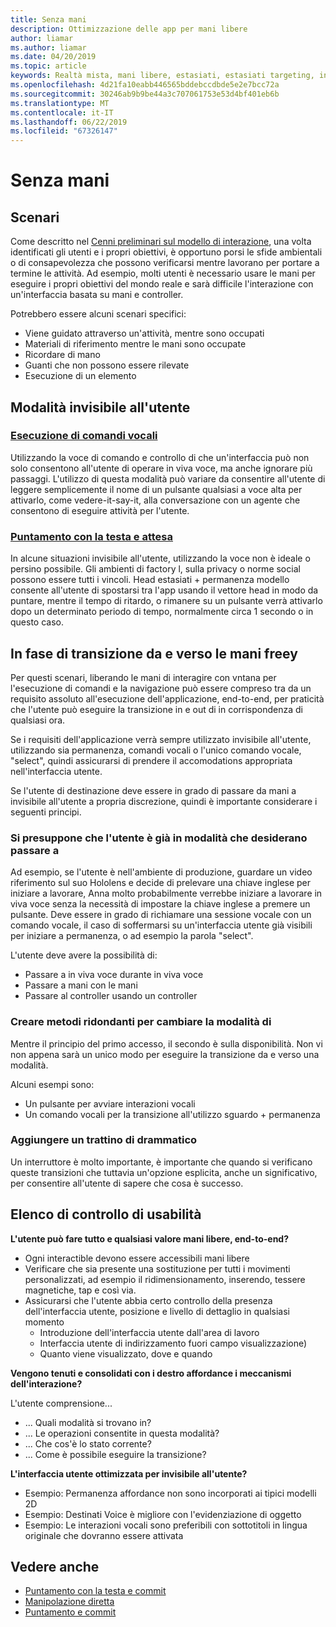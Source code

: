 ```yaml
---
title: Senza mani
description: Ottimizzazione delle app per mani libere
author: liamar
ms.author: liamar
ms.date: 04/20/2019
ms.topic: article
keywords: Realtà mista, mani libere, estasiati, estasiati targeting, interazione, progettazione
ms.openlocfilehash: 4d21fa10eabb446565bddebccdbde5e2e7bcc72a
ms.sourcegitcommit: 30246ab9b9be44a3c707061753e53d4bf401eb6b
ms.translationtype: MT
ms.contentlocale: it-IT
ms.lasthandoff: 06/22/2019
ms.locfileid: "67326147"
---
```

# <a name="hands-free"></a>Senza mani



## <a name="scenarios"></a>Scenari

Come descritto nel [Cenni preliminari sul modello di interazione](interaction-fundamentals.md), una volta identificati gli utenti e i propri obiettivi, è opportuno porsi le sfide ambientali o di consapevolezza che possono verificarsi mentre lavorano per portare a termine le attività. Ad esempio, molti utenti è necessario usare le mani per eseguire i propri obiettivi del mondo reale e sarà difficile l'interazione con un'interfaccia basata su mani e controller. 

Potrebbero essere alcuni scenari specifici: 
* Viene guidato attraverso un'attività, mentre sono occupati
* Materiali di riferimento mentre le mani sono occupate
* Ricordare di mano
* Guanti che non possono essere rilevate
* Esecuzione di un elemento


## <a name="hands-free-modalities"></a>Modalità invisibile all'utente

### <a name="voice-commandingvoice-designmd"></a>[Esecuzione di comandi vocali](voice-design.md)

Utilizzando la voce di comando e controllo di che un'interfaccia può non solo consentono all'utente di operare in viva voce, ma anche ignorare più passaggi. L'utilizzo di questa modalità può variare da consentire all'utente di leggere semplicemente il nome di un pulsante qualsiasi a voce alta per attivarlo, come vedere-it-say-it, alla conversazione con un agente che consentono di eseguire attività per l'utente.



### <a name="head-gaze-and-dwellgaze-and-dwellmd"></a>[Puntamento con la testa e attesa](gaze-and-dwell.md)

In alcune situazioni invisibile all'utente, utilizzando la voce non è ideale o persino possibile. Gli ambienti di factory l, sulla privacy o norme social possono essere tutti i vincoli. Head estasiati + permanenza modello consente all'utente di spostarsi tra l'app usando il vettore head in modo da puntare, mentre il tempo di ritardo, o rimanere su un pulsante verrà attivarlo dopo un determinato periodo di tempo, normalmente circa 1 secondo o in questo caso. 


## <a name="transitioning-in-and-out-of-hands-freey"></a>In fase di transizione da e verso le mani freey

Per questi scenari, liberando le mani di interagire con vntana per l'esecuzione di comandi e la navigazione può essere compreso tra da un requisito assoluto all'esecuzione dell'applicazione, end-to-end, per praticità che l'utente può eseguire la transizione in e out di in corrispondenza di qualsiasi ora. 

Se i requisiti dell'applicazione verrà sempre utilizzato invisibile all'utente, utilizzando sia permanenza, comandi vocali o l'unico comando vocale, "select", quindi assicurarsi di prendere il accomodations appropriata nell'interfaccia utente. 

Se l'utente di destinazione deve essere in grado di passare da mani a invisibile all'utente a propria discrezione, quindi è importante considerare i seguenti principi.

### <a name="assume-the-user-is-already-in-the-mode-that-they-want-to-switch-to"></a>Si presuppone che l'utente è già in modalità che desiderano passare a
Ad esempio, se l'utente è nell'ambiente di produzione, guardare un video riferimento sul suo Hololens e decide di prelevare una chiave inglese per iniziare a lavorare, Anna molto probabilmente verrebbe iniziare a lavorare in viva voce senza la necessità di impostare la chiave inglese a premere un pulsante. Deve essere in grado di richiamare una sessione vocale con un comando vocale, il caso di soffermarsi su un'interfaccia utente già visibili per iniziare a permanenza, o ad esempio la parola "select".

L'utente deve avere la possibilità di: 
* Passare a in viva voce durante in viva voce
* Passare a mani con le mani
* Passare al controller usando un controller 

### <a name="create-redundant-ways-to-switch-modes"></a>Creare metodi ridondanti per cambiare la modalità di
Mentre il principio del primo accesso, il secondo è sulla disponibilità. Non vi non appena sarà un unico modo per eseguire la transizione da e verso una modalità. 

Alcuni esempi sono: 
* Un pulsante per avviare interazioni vocali
* Un comando vocali per la transizione all'utilizzo sguardo + permanenza

### <a name="add-a-dash-of-drama"></a>Aggiungere un trattino di drammatico
Un interruttore è molto importante, è importante che quando si verificano queste transizioni che tuttavia un'opzione esplicita, anche un significativo, per consentire all'utente di sapere che cosa è successo. 


## <a name="usability-checklist"></a>Elenco di controllo di usabilità

**L'utente può fare tutto e qualsiasi valore mani libere, end-to-end?**
* Ogni interactible devono essere accessibili mani libere
* Verificare che sia presente una sostituzione per tutti i movimenti personalizzati, ad esempio il ridimensionamento, inserendo, tessere magnetiche, tap e così via.
* Assicurarsi che l'utente abbia certo controllo della presenza dell'interfaccia utente, posizione e livello di dettaglio in qualsiasi momento
    * Introduzione dell'interfaccia utente dall'area di lavoro
    * Interfaccia utente di indirizzamento fuori campo visualizzazione)
    * Quanto viene visualizzato, dove e quando

**Vengono tenuti e consolidati con i destro affordance i meccanismi dell'interazione?**

L'utente comprensione...
* ... Quali modalità si trovano in?
* ... Le operazioni consentite in questa modalità?
* ... Che cos'è lo stato corrente?
* ... Come è possibile eseguire la transizione?
    
**L'interfaccia utente ottimizzata per invisibile all'utente?**   

* Esempio: Permanenza affordance non sono incorporati ai tipici modelli 2D
* Esempio: Destinati Voice è migliore con l'evidenziazione di oggetto
* Esempio: Le interazioni vocali sono preferibili con sottotitoli in lingua originale che dovranno essere attivata


## <a name="see-also"></a>Vedere anche
* [Puntamento con la testa e commit](gaze-and-commit.md)
* [Manipolazione diretta](direct-manipulation.md)
* [Puntamento e commit](point-and-commit.md)
